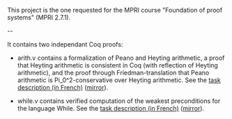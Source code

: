 This project is the one requested for the MPRI course "Foundation of proof
systems" (MPRI 2.7.1).

--

It contains two independant Coq proofs:
- arith.v contains a formalization of Peano and Heyting arithmetic, a proof that
Heyting arithmetic is consistent in Coq (with reflection of Heyting arithmetic),
and the proof through Friedman-translation that Peano arithmetic is
Pi_0^2-conservative over Heyting arithmetic.
See the [task description (in French)](http://www.enseignement.polytechnique.fr/informatique/MPRI/2-7-1/arith.pdf) ([mirror](http://web.archive.org/web/20171206181709/http://www.enseignement.polytechnique.fr/informatique/MPRI/2-7-1/arith.pdf)).

- while.v contains verified computation of the weakest preconditions for the
language While. See the [task description (in French)](http://www.enseignement.polytechnique.fr/informatique/MPRI/2-7-1/wp.pdf) ([mirror](http://web.archive.org/web/20171206181734/http://www.enseignement.polytechnique.fr/informatique/MPRI/2-7-1/wp.pdf)).

